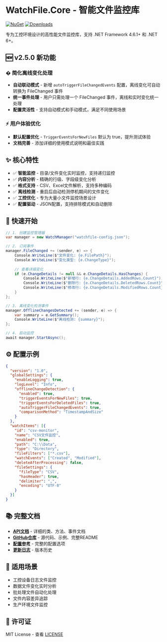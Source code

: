 # WatchFile.Core - 智能文件监控库

[![NuGet](https://img.shields.io/nuget/v/WatchFile.Core.svg)](https://www.nuget.org/packages/WatchFile.Core/) [![Downloads](https://img.shields.io/nuget/dt/WatchFile.Core.svg)](https://www.nuget.org/packages/WatchFile.Core/)

专为工控环境设计的高性能文件监控库，支持 .NET Framework 4.6.1+ 和 .NET 6+。

## 🆕 v2.5.0 新功能

### � 简化离线变化处理
- **自动联动模式** - 新增 `autoTriggerFileChangedEvents` 配置，离线变化可自动转换为 FileChanged 事件
- **统一事件处理** - 用户只需处理一个 FileChanged 事件，离线和实时变化统一处理
- **配置灵活性** - 支持自动模式和手动模式，满足不同使用场景

### ⚡ 用户体验优化
- **默认配置优化** - `TriggerEventsForNewFiles` 默认为 true，提升测试体验
- **文档完善** - 添加详细的使用模式说明和最佳实践

## ✨ 核心特性

- ✅ **智能监控** - 目录/文件变化实时监控，支持递归监控
- ✅ **内容分析** - 精确的行级、字段级变化分析 
- ✅ **格式支持** - CSV、Excel文件解析，支持多种编码
- ✅ **离线检测** - 重启后自动检测停机期间的文件变化
- ✅ **工控优化** - 专为大量小文件监控场景设计
- ✅ **配置驱动** - JSON配置，支持排除模式和自动删除

## 🚀 快速开始

```csharp
// 1. 创建监控管理器
var manager = new WatchManager("watchfile-config.json");

// 2. 订阅事件
manager.FileChanged += (sender, e) => {
    Console.WriteLine($"文件变化: {e.FilePath}");
    Console.WriteLine($"变化类型: {e.ChangeType}");
    
    // 查看详细变化
    if (e.ChangeDetails != null && e.ChangeDetails.HasChanges) {
        Console.WriteLine($"新增行: {e.ChangeDetails.AddedRows.Count}");
        Console.WriteLine($"删除行: {e.ChangeDetails.DeletedRows.Count}");
        Console.WriteLine($"修改行: {e.ChangeDetails.ModifiedRows.Count}");
    }
};

// 3. 离线变化检测事件
manager.OfflineChangesDetected += (sender, e) => {
    var summary = e.GetSummary();
    Console.WriteLine($"离线检测: {summary}");
};

// 4. 启动监控
await manager.StartAsync();
```

## ⚙️ 配置示例

```json
{
  "version": "1.0",
  "globalSettings": {
    "enableLogging": true,
    "logLevel": "Info",
    "offlineChangeDetection": {
      "enabled": true,
      "triggerEventsForNewFiles": true,
      "triggerEventsForDeletedFiles": true,
      "autoTriggerFileChangedEvents": true,
      "comparisonMethod": "TimestampAndSize"
    }
  },
  "watchItems": [{
    "id": "csv-monitor", 
    "name": "CSV文件监控",
    "enabled": true,
    "path": "C:\\Data",
    "type": "Directory",
    "fileFilters": ["*.csv"],
    "watchEvents": ["Created", "Modified"],
    "deleteAfterProcessing": false,
    "fileSettings": {
      "fileType": "CSV",
      "hasHeader": true,
      "delimiter": ",",
      "encoding": "UTF-8"
    }
  }]
}
```

## 📚 完整文档

- **[API文档](https://github.com/szsamkee/WatchFile/blob/main/WatchFile.Core/API.md)** - 详细的类、方法、事件文档
- **[GitHub仓库](https://github.com/szsamkee/WatchFile)** - 源代码、示例、完整README
- **[配置参考](https://github.com/szsamkee/WatchFile#配置文件结构)** - 完整的配置选项
- **[更新日志](https://github.com/szsamkee/WatchFile#更新日志)** - 版本历史

## 🎯 适用场景

- 工控设备日志文件监控
- 数据文件变化实时分析  
- 批处理文件自动化处理
- 文件内容差异追踪
- 生产环境文件监控

## 📄 许可证

MIT License - 查看 [LICENSE](https://github.com/szsamkee/WatchFile/blob/main/LICENSE)
